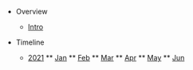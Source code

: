 * Overview
  * [Intro](README.md)

* Timeline
  * [2021](2021.md)
  ** [Jan](jan-2021.md)
  ** [Feb](feb-2021.md)
  ** [Mar](timeline/2021/mar-2021.md)
  ** [Apr](timeline/2021/apr-2021.md)
  ** [May](timeline/2021/may-2021.md)
  ** [Jun](timeline/2021/jun-2021.md)
